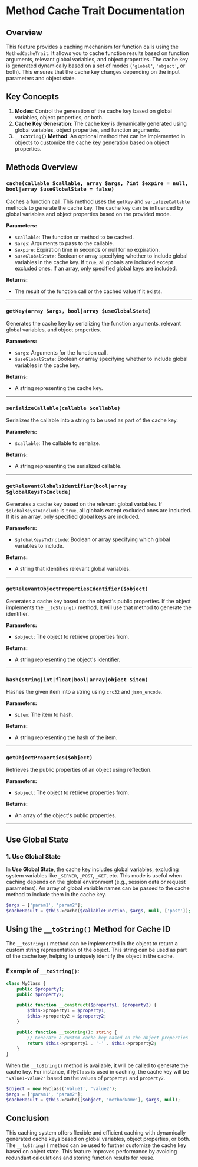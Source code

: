 # Method Cache Trait Documentation

## Overview

This feature provides a caching mechanism for function calls using the `MethodCacheTrait`. It allows you to cache function results based on function arguments, relevant global variables, and object properties. The cache key is generated dynamically based on a set of modes (`'global'`, `'object'`, or both). This ensures that the cache key changes depending on the input parameters and object state.

## Key Concepts

1. **Modes**: Control the generation of the cache key based on global variables, object properties, or both.
2. **Cache Key Generation**: The cache key is dynamically generated using global variables, object properties, and function arguments.
3. **`__toString()` Method**: An optional method that can be implemented in objects to customize the cache key generation based on object properties.

## Methods Overview

### `cache(callable $callable, array $args, ?int $expire = null, bool|array $useGlobalState = false)`

Caches a function call. This method uses the `getKey` and `serializeCallable` methods to generate the cache key. The cache key can be influenced by global variables and object properties based on the provided mode.

**Parameters:**
- `$callable`: The function or method to be cached.
- `$args`: Arguments to pass to the callable.
- `$expire`: Expiration time in seconds or null for no expiration.
- `$useGlobalState`: Boolean or array specifying whether to include global variables in the cache key. If `true`, all globals are included except excluded ones. If an array, only specified global keys are included.

**Returns:**
- The result of the function call or the cached value if it exists.

---

### `getKey(array $args, bool|array $useGlobalState)`

Generates the cache key by serializing the function arguments, relevant global variables, and object properties.

**Parameters:**
- `$args`: Arguments for the function call.
- `$useGlobalState`: Boolean or array specifying whether to include global variables in the cache key.

**Returns:**
- A string representing the cache key.

---

### `serializeCallable(callable $callable)`

Serializes the callable into a string to be used as part of the cache key.

**Parameters:**
- `$callable`: The callable to serialize.

**Returns:**
- A string representing the serialized callable.

---

### `getRelevantGlobalsIdentifier(bool|array $globalKeysToInclude)`

Generates a cache key based on the relevant global variables. If `$globalKeysToInclude` is `true`, all globals except excluded ones are included. If it is an array, only specified global keys are included.

**Parameters:**
- `$globalKeysToInclude`: Boolean or array specifying which global variables to include.

**Returns:**
- A string that identifies relevant global variables.

---

### `getRelevantObjectPropertiesIdentifier($object)`

Generates a cache key based on the object's public properties. If the object implements the `__toString()` method, it will use that method to generate the identifier.

**Parameters:**
- `$object`: The object to retrieve properties from.

**Returns:**
- A string representing the object's identifier.

---

### `hash(string|int|float|bool|array|object $item)`

Hashes the given item into a string using `crc32` and `json_encode`.

**Parameters:**
- `$item`: The item to hash.

**Returns:**
- A string representing the hash of the item.

---

### `getObjectProperties($object)`

Retrieves the public properties of an object using reflection.

**Parameters:**
- `$object`: The object to retrieve properties from.

**Returns:**
- An array of the object's public properties.

---

## Use Global State

### 1. **Use Global State**

In **Use Global State**, the cache key includes global variables, excluding system variables like `_SERVER`, `_POST`, `_GET`, etc. This mode is useful when caching depends on the global environment (e.g., session data or request parameters). An array of global variable names can be passed to the cache method to include them in the cache key.

```php
$args = ['param1', 'param2'];
$cacheResult = $this->cache($callableFunction, $args, null, ['post']);
```

## Using the `__toString()` Method for Cache ID

The `__toString()` method can be implemented in the object to return a custom string representation of the object. This string can be used as part of the cache key, helping to uniquely identify the object in the cache.

### Example of `__toString()`:

```php
class MyClass {
    public $property1;
    public $property2;

    public function __construct($property1, $property2) {
        $this->property1 = $property1;
        $this->property2 = $property2;
    }

    public function __toString(): string {
        // Generate a custom cache key based on the object properties
        return $this->property1 . '-' . $this->property2;
    }
}
```

When the `__toString()` method is available, it will be called to generate the cache key. For instance, if `MyClass` is used in caching, the cache key will be `"value1-value2"` based on the values of `property1` and `property2`.

```php
$object = new MyClass('value1', 'value2');
$args = ['param1', 'param2'];
$cacheResult = $this->cache([$object, 'methodName'], $args, null);
```

## Conclusion

This caching system offers flexible and efficient caching with dynamically generated cache keys based on global variables, object properties, or both. The `__toString()` method can be used to further customize the cache key based on object state. This feature improves performance by avoiding redundant calculations and storing function results for reuse.
